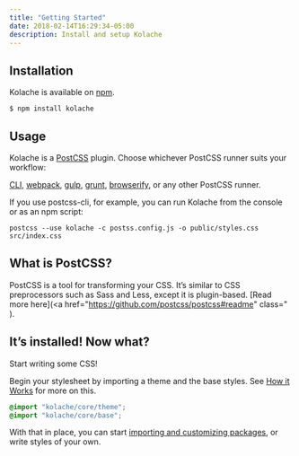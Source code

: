 ```yaml
---
title: "Getting Started"
date: 2018-02-14T16:29:34-05:00
description: Install and setup Kolache
---
```


## Installation

Kolache is available on [npm](https://www.npmjs.com/package/kolache).

```console
$ npm install kolache
```

## Usage

Kolache is a [PostCSS](http://postcss.org/) plugin. Choose whichever PostCSS runner suits your workflow:

[CLI](https://www.npmjs.com/package/postcss-cli), [webpack](https://www.npmjs.com/package/postcss-loader), [gulp](https://www.npmjs.com/package/gulp-postcss), [grunt](https://www.npmjs.com/package/grunt-postcss), [browserify](https://www.npmjs.com/package/browserify-postcss), or any other PostCSS runner.

If you use postcss-cli, for example, you can run Kolache from the console or as an npm script:

```console
postcss --use kolache -c postss.config.js -o public/styles.css src/index.css
```

## What is PostCSS?

PostCSS is a tool for transforming your CSS. It’s similar to CSS preprocessors such as Sass and Less, except it is plugin-based. [Read more here](<a href="https://github.com/postcss/postcss#readme" class="
).

## It’s installed! Now what?

Start writing some CSS!

Begin your stylesheet by importing a theme and the base styles. See [How it Works](/getting-started/how-it-works) for more on this.

```css
@import "kolache/core/theme";
@import "kolache/core/base";
```

With that in place, you can start [importing and customizing packages](/getting-started/usage), or write styles of your own.
